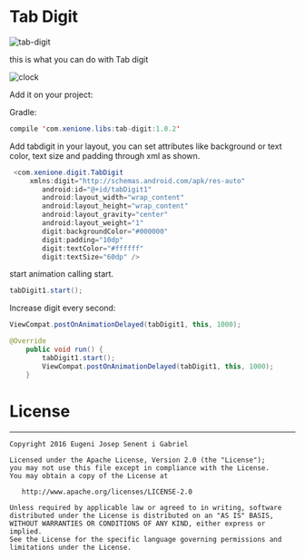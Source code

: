 # Tab Digit

![tab-digit](https://cloud.githubusercontent.com/assets/4138527/20869273/258ed640-ba6f-11e6-892c-a5986896134c.gif)

this is what you can do with Tab digit

![clock](https://cloud.githubusercontent.com/assets/4138527/20869514/f503a208-ba73-11e6-800b-802d493e1a86.gif)


Add it on your project:

Gradle:
```java 
compile 'com.xenione.libs:tab-digit:1.0.2'
```

Add tabdigit in your layout, you can set attributes like background or text color, text size and padding through xml as shown.

```java 
 <com.xenione.digit.TabDigit
     xmlns:digit="http://schemas.android.com/apk/res-auto"
        android:id="@+id/tabDigit1"
        android:layout_width="wrap_content"
        android:layout_height="wrap_content"
        android:layout_gravity="center"
        android:layout_weight="1"
        digit:backgroundColor="#000000"
        digit:padding="10dp"
        digit:textColor="#ffffff"
        digit:textSize="60dp" />
  ```      

start animation calling start.

```java 
tabDigit1.start();
  ```  
Increase digit every second:

```java 
ViewCompat.postOnAnimationDelayed(tabDigit1, this, 1000);

@Override
    public void run() {
        tabDigit1.start();
        ViewCompat.postOnAnimationDelayed(tabDigit1, this, 1000);
    }
  ```  

# License
-------
    Copyright 2016 Eugeni Josep Senent i Gabriel

    Licensed under the Apache License, Version 2.0 (the "License");
    you may not use this file except in compliance with the License.
    You may obtain a copy of the License at

       http://www.apache.org/licenses/LICENSE-2.0

    Unless required by applicable law or agreed to in writing, software
    distributed under the License is distributed on an "AS IS" BASIS,
    WITHOUT WARRANTIES OR CONDITIONS OF ANY KIND, either express or implied.
    See the License for the specific language governing permissions and
    limitations under the License.
